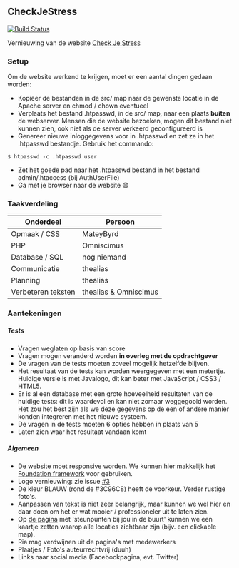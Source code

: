 ## CheckJeStress
[![Build Status](https://travis-ci.org/MateyByrd/CheckJeStress.svg?branch=master)](https://travis-ci.org/MateyByrd/CheckJeStress)

Vernieuwing van de website [Check Je Stress](http://checkjestress.nl/)

### Setup
Om de website werkend te krijgen, moet er een aantal dingen gedaan worden:
* Kopiëer de bestanden in de src/ map naar de gewenste locatie in de Apache server en chmod / chown eventueel
* Verplaats het bestand .htpasswd, in de src/ map, naar een plaats **buiten** de webserver. Mensen die de website bezoeken, mogen dit bestand niet kunnen zien, ook niet als de server verkeerd geconfigureerd is
* Genereer nieuwe inloggegevens voor in .htpasswd en zet ze in het .htpasswd bestandje. Gebruik het commando:
```shell
$ htpasswd -c .htpasswd user
```
* Zet het goede pad naar het .htpasswd bestand in het bestand admin/.htaccess (bij AuthUserFile)
* Ga met je browser naar de website :smile:

### Taakverdeling
| Onderdeel | Persoon |
|-----------|---------|
| Opmaak / CSS | MateyByrd |
| PHP | Omniscimus |
| Database / SQL | nog niemand |
| Communicatie | thealias |
| Planning | thealias |
| Verbeteren teksten | thealias & Omniscimus |

### Aantekeningen
##### Tests
* Vragen weglaten op basis van score
* Vragen mogen veranderd worden **in overleg met de opdrachtgever**
* De vragen van de tests moeten zoveel mogelijk hetzelfde blijven.
* Het resultaat van de tests kan worden weergegeven met een metertje. Huidige versie is met Javalogo, dit kan beter met JavaScript / CSS3 / HTML5.
* Er is al een database met een grote hoeveelheid resultaten van de huidige tests: dit is waardevol en kan niet zomaar weggegooid worden. Het zou het best zijn als we deze gegevens op de een of andere manier konden integreren met het nieuwe systeem.
* De vragen in de tests moeten 6 opties hebben in plaats van 5
* Laten zien waar het resultaat vandaan komt

##### Algemeen
* De website moet responsive worden. We kunnen hier makkelijk het [Foundation framework](http://foundation.zurb.com/) voor gebruiken.
* Logo vernieuwing: zie issue [#3](https://github.com/MateyByrd/CheckJeStress/issues/3)
* De kleur BLAUW (rond de #3C96C8) heeft de voorkeur. Verder rustige foto's.
* Aanpassen van tekst is niet zeer belangrijk, maar kunnen we wel hier en daar doen om het er wat mooier / professioneler uit te laten zien.
* Op [de pagina](https://github.com/MateyByrd/CheckJeStress/blob/master/old_website/page1.php) met 'steunpunten bij jou in de buurt' kunnen we een kaartje zetten waarop alle locaties zichtbaar zijn (bijv. een clickable map).
* Ria mag verdwijnen uit de pagina's met medewerkers
* Plaatjes / Foto's auteurrechtvrij (duuh)
* Links naar social media (Facebookpagina, evt. Twitter)
